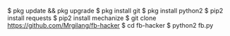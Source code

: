 $ pkg update && pkg upgrade
$ pkg install git
$ pkg install python2
$ pip2 install requests
$ pip2 install mechanize
$ git clone https://github.com/Mrgilang/fb-hacker
$ cd fb-hacker
$ python2 fb.py
